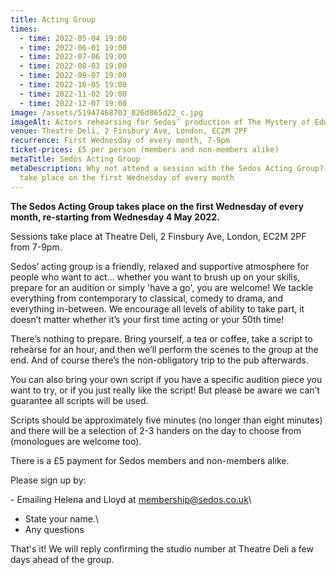 ```yaml
---
title: Acting Group
times:
  - time: 2022-05-04 19:00
  - time: 2022-06-01 19:00
  - time: 2022-07-06 19:00
  - time: 2022-08-03 19:00
  - time: 2022-09-07 19:00
  - time: 2022-10-05 19:00
  - time: 2022-11-02 19:00
  - time: 2022-12-07 19:00
image: /assets/51947468703_826d865d22_c.jpg
imageAlt: Actors rehearsing for Sedos’ production of The Mystery of Edwin Drood
venue: Theatre Deli, 2 Finsbury Ave, London, EC2M 2PF
recurrence: First Wednesday of every month, 7-9pm
ticket-prices: £5 per person (members and non-members alike)
metaTitle: Sedos Acting Group
metaDescription: Why not attend a session with the Sedos Acting Group? Sessions
  take place on the first Wednesday of every month
---
```

**The Sedos Acting Group takes place on the first Wednesday of every month, re-starting from Wednesday 4 May 2022.** 

Sessions take place at Theatre Deli, 2 Finsbury Ave, London, EC2M 2PF from 7-9pm.

Sedos’ acting group is a friendly, relaxed and supportive atmosphere for people who want to act... whether you want to brush up on your skills, prepare for an audition or simply 'have a go', you are welcome! We tackle everything from contemporary to classical, comedy to drama, and everything in-between. We encourage all levels of ability to take part, it doesn’t matter whether it’s your first time acting or your 50th time! 

There’s nothing to prepare. Bring yourself, a tea or coffee, take a script to rehearse for an hour, and then we’ll perform the scenes to the group at the end. And of course there’s the non-obligatory trip to the pub afterwards. 

You can also bring your own script if you have a specific audition piece you want to try, or if you just really like the script! But please be aware we can’t guarantee all scripts will be used. 

Scripts should be approximately five minutes (no longer than eight minutes) and there will be a selection of 2-3 handers on the day to choose from (monologues are welcome too).

There is a £5 payment for Sedos members and non-members alike. 

Please sign up by:

\- Emailing Helena and Lloyd at [membership@sedos.co.uk](mailto:[membership@sedos.co.uk](<>))\
- State your name.\
- Any questions

That's it! We will reply confirming the studio number at Theatre Deli a few days ahead of the group.